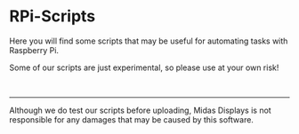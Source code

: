 # RPi-Scripts

Here you will find some scripts that may be useful for automating tasks with Raspberry Pi.
  
Some of our scripts are just experimental, so please use at your own risk!

<br>

---
Although we do test our scripts before uploading, Midas Displays is not responsible for any damages that may be caused by this software.
